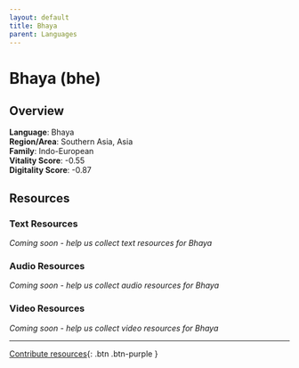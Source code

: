```yaml
---
layout: default
title: Bhaya
parent: Languages
---
```


# Bhaya (bhe)

## Overview

**Language**: Bhaya  
**Region/Area**: Southern Asia, Asia  
**Family**: Indo-European  
**Vitality Score**: -0.55  
**Digitality Score**: -0.87  

## Resources

### Text Resources
*Coming soon - help us collect text resources for Bhaya*

### Audio Resources
*Coming soon - help us collect audio resources for Bhaya*

### Video Resources
*Coming soon - help us collect video resources for Bhaya*

---

[Contribute resources](https://fairtrain.github.io/){: .btn .btn-purple }
